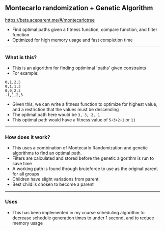 ## Montecarlo randomization + Genetic Algorithm

https://beta.aceparent.me/#/montecarlotree


- Find optimal paths given a fitness function, compare function,  and filter function
- Optimized for high memory usage and fast completion time
___

### What is this?
- This is an algorithm for finding optimimal 'paths' given constraints
- For example:
```
0,1,2,5
0,1,1,3
0,0,2,3
-1,1,2,3
```
- Given this, we can write a fitness function to optimize for highest value, and a restriction that the values must be descending
- The optimal path here would be `3, 3, 2, 1`
- This optimal path would have a fitness value of `5+3+2+1` or `11`
___
### How does it work?
- This uses a combination of Montecarlo Randomization and genetic algorithms to find an optimal path.
- Filters are calculated and stored before the genetic algorithm is run to save time
- A working path is found through bruteforce to use as the original parent for all groups
- Children have slight variations from parent
- Best child is chosen to become a parent
___
### Uses
- This has been implemented in my course scheduling algorithm to decrease schedule generation times to under 1 second, and to reduce memory usage
